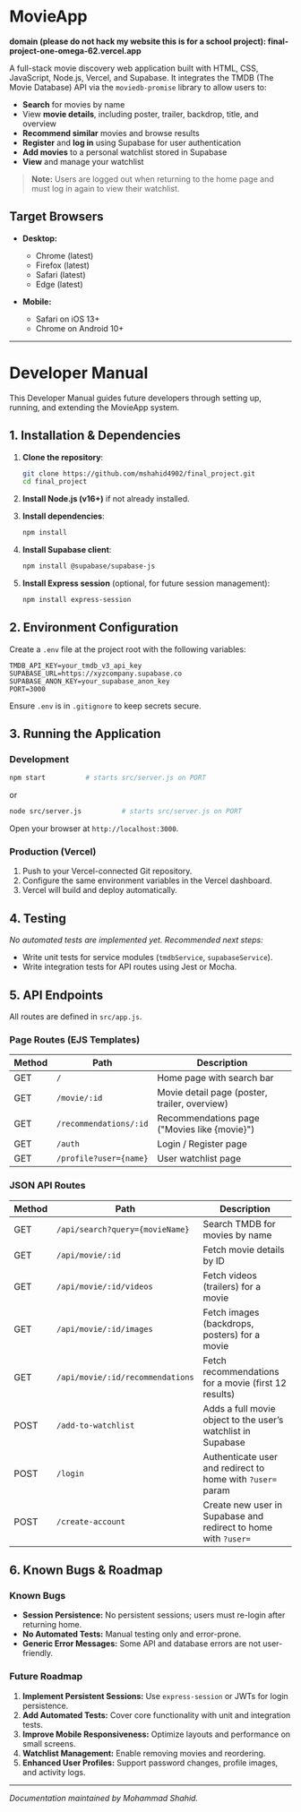 # MovieApp

**domain (please do not hack my website this is for a school project): final-project-one-omega-62.vercel.app**

A full-stack movie discovery web application built with HTML, CSS, JavaScript, Node.js, Vercel, and Supabase. It integrates the TMDB (The Movie Database) API via the `moviedb-promise` library to allow users to:

* **Search** for movies by name
* View **movie details**, including poster, trailer, backdrop, title, and overview
* **Recommend similar** movies and browse results
* **Register** and **log in** using Supabase for user authentication
* **Add movies** to a personal watchlist stored in Supabase
* **View** and manage your watchlist

> **Note:** Users are logged out when returning to the home page and must log in again to view their watchlist.

## Target Browsers

* **Desktop:**

  * Chrome (latest)
  * Firefox (latest)
  * Safari (latest)
  * Edge (latest)
* **Mobile:**

  * Safari on iOS 13+
  * Chrome on Android 10+

---

# Developer Manual

This Developer Manual guides future developers through setting up, running, and extending the MovieApp system.

## 1. Installation & Dependencies

1. **Clone the repository**:

   ```bash
   git clone https://github.com/mshahid4902/final_project.git
   cd final_project
   ```
2. **Install Node.js (v16+)** if not already installed.
3. **Install dependencies**:

   ```bash
   npm install
   ```
4. **Install Supabase client**:

   ```bash
   npm install @supabase/supabase-js
   ```
5. **Install Express session** (optional, for future session management):

   ```bash
   npm install express-session
   ```

## 2. Environment Configuration

Create a `.env` file at the project root with the following variables:

```
TMDB_API_KEY=your_tmdb_v3_api_key
SUPABASE_URL=https://xyzcompany.supabase.co
SUPABASE_ANON_KEY=your_supabase_anon_key
PORT=3000
```

Ensure `.env` is in `.gitignore` to keep secrets secure.

## 3. Running the Application

### Development

```bash
npm start          # starts src/server.js on PORT
```
or
```bash
node src/server.js          # starts src/server.js on PORT
```

Open your browser at `http://localhost:3000`.

### Production (Vercel)

1. Push to your Vercel-connected Git repository.
2. Configure the same environment variables in the Vercel dashboard.
3. Vercel will build and deploy automatically.

## 4. Testing

*No automated tests are implemented yet. Recommended next steps:*

* Write unit tests for service modules (`tmdbService`, `supabaseService`).
* Write integration tests for API routes using Jest or Mocha.

## 5. API Endpoints

All routes are defined in `src/app.js`.

### Page Routes (EJS Templates)

| Method | Path                   | Description                                   |
| ------ | ---------------------- | --------------------------------------------- |
| GET    | `/`                    | Home page with search bar                     |
| GET    | `/movie/:id`           | Movie detail page (poster, trailer, overview) |
| GET    | `/recommendations/:id` | Recommendations page ("Movies like {movie}")  |
| GET    | `/auth`                | Login / Register page                         |
| GET    | `/profile?user={name}` | User watchlist page                           |

### JSON API Routes

| Method | Path                             | Description                                                    |
| ------ | -------------------------------- | -------------------------------------------------------------- |
| GET    | `/api/search?query={movieName}`  | Search TMDB for movies by name                                 |
| GET    | `/api/movie/:id`                 | Fetch movie details by ID                                      |
| GET    | `/api/movie/:id/videos`          | Fetch videos (trailers) for a movie                            |
| GET    | `/api/movie/:id/images`          | Fetch images (backdrops, posters) for a movie                  |
| GET    | `/api/movie/:id/recommendations` | Fetch recommendations for a movie (first 12 results)           |
| POST   | `/add-to-watchlist`              | Adds a full movie object to the user’s watchlist in Supabase   |
| POST   | `/login`                         | Authenticate user and redirect to home with `?user=` param     |
| POST   | `/create-account`                | Create new user in Supabase and redirect to home with `?user=` |

## 6. Known Bugs & Roadmap

### Known Bugs

* **Session Persistence:** No persistent sessions; users must re-login after returning home.
* **No Automated Tests:** Manual testing only and error-prone.
* **Generic Error Messages:** Some API and database errors are not user-friendly.

### Future Roadmap

1. **Implement Persistent Sessions:** Use `express-session` or JWTs for login persistence.
2. **Add Automated Tests:** Cover core functionality with unit and integration tests.
3. **Improve Mobile Responsiveness:** Optimize layouts and performance on small screens.
4. **Watchlist Management:** Enable removing movies and reordering.
5. **Enhanced User Profiles:** Support password changes, profile images, and activity logs.

---

*Documentation maintained by Mohammad Shahid.*
